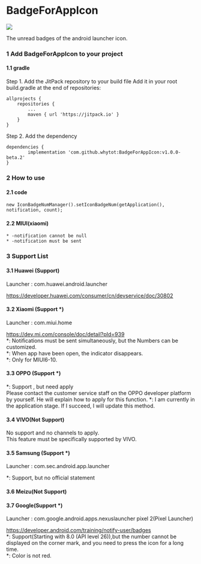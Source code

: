 # BadgeForAppIcon

[![](https://jitpack.io/v/whytot/BadgeForAppIcon.svg)](https://jitpack.io/#whytot/BadgeForAppIcon)</br>

The unread badges of the android launcher icon.

### 1  Add BadgeForAppIcon to your project

#### 1.1  gradle

Step 1. Add the JitPack repository to your build file
Add it in your root build.gradle at the end of repositories:

	allprojects {
		repositories {
			...
			maven { url 'https://jitpack.io' }
		}
	}
Step 2. Add the dependency

	dependencies {
	        implementation 'com.github.whytot:BadgeForAppIcon:v1.0.0-beta.2'
	}
	
### 2  How to use

#### 2.1  code

	new IconBadgeNumManager().setIconBadgeNum(getApplication(), notification, count);

#### 2.2  MIUI(xiaomi)
	
	* -notification cannot be null
	* -notification must be sent
	
### 3  Support List

#### 3.1 	Huawei (Support)

Launcher : com.huawei.android.launcher

https://developer.huawei.com/consumer/cn/devservice/doc/30802</br>

#### 3.2 	Xiaomi (Support *)

Launcher : com.miui.home

https://dev.mi.com/console/doc/detail?pId=939</br>
*:  Notifications must be sent simultaneously, but the Numbers can be customized.</br>
*:  When app have been open, the indicator disappears.</br>
*:  Only for MIUI6-10.</br>

#### 3.3 	OPPO (Support *)

*:  Support , but need apply</br>
Please contact the customer service staff on the OPPO developer platform by yourself. He will explain how to apply for this function.
*:  I am currently in the application stage. If I succeed, I will update this method.

#### 3.4 	VIVO(Not Support)

No support and no channels to apply.</br>
This feature must be specifically supported by VIVO.</br>

#### 3.5 	Samsung (Support *)

Launcher : com.sec.android.app.launcher

*:  Support, but no official statement </br>

#### 3.6 	Meizu(Not Support)

#### 3.7 	Google(Support *)

Launcher : com.google.android.apps.nexuslauncher pixel 2(Pixel Launcher)

https://developer.android.com/training/notify-user/badges</br>
*:  Support(Starting with 8.0 (API level 26)),but the number cannot be displayed on the corner mark, and you need to press the icon for a long time.</br>
*:  Color is not red.</br>
